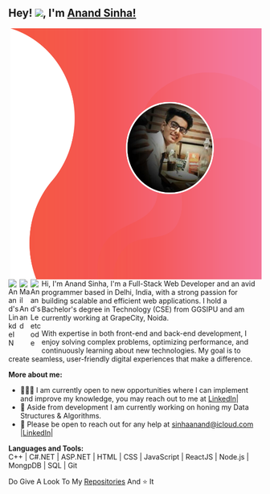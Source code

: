 ## Hey! <img src="https://media.tenor.com/images/30169e4a670daf12443df7d2dd140176/tenor.gif" width="40px"/>, I'm [Anand Sinha!](https://anand-sinha.github.io/PersonalPortfolio/)
<img align="right" width="500" height="500" src="https://raw.githubusercontent.com/Anand-Sinha/Anand-Sinha/main/img/home-banner-bg.png">
<a href="https://www.linkedin.com/in/anand-sinha13/">
  <img align="left" alt="Anand's LinkdeIN" width="22px" src="https://cdn.jsdelivr.net/npm/simple-icons@v3/icons/linkedin.svg" />
</a>
<a href="mailto:sinhaanand@icloud.com">
  <img align="left" alt="Mail Anand" width="22px" src="https://cdn.jsdelivr.net/npm/simple-icons@3.1.0/icons/gmail.svg" />
</a>
<a href="https://leetcode.com/Anand-Sinha/">
  <img align="left" alt="Anand's Leetcode" width="22px" src="https://cdn.jsdelivr.net/npm/simple-icons@3.1.0/icons/leetcode.svg" />
</a>

<br />
<br />

Hi, I'm Anand Sinha, I'm a Full-Stack Web Developer and an avid programmer based in Delhi, India, with a strong passion for building scalable and efficient web applications. I hold a Bachelor's degree in Technology (CSE) from GGSIPU and am currently working at GrapeCity, Noida.

With expertise in both front-end and back-end development, I enjoy solving complex problems, optimizing performance, and continuously learning about new technologies. My goal is to create seamless, user-friendly digital experiences that make a difference.
<!--   <img align="right" alt="GIF"  width="380"  height="350"  src="https://media4.giphy.com/media/M9gbBd9nbDrOTu1Mqx/giphy.gif" /> -->

**More about me:**

- 👨🏽‍💻 I am currently open to new opportunities where I can implement and improve my knowledge, you may reach out to me at [LinkedIn](https://www.linkedin.com/in/anand-sinha13/)|
- 🌱 Aside from development I am currently working on honing my Data Structures & Algorithms.
- 💬 Please be open to reach out for any help at sinhaanand@icloud.com |[LinkedIn](https://www.linkedin.com/in/anand-sinha13/)|

**Languages and Tools:**  
C++ | C#.NET | ASP.NET | HTML | CSS | JavaScript | ReactJS | Node.js | MongpDB | SQL | Git

Do Give A Look To My [Repositories](https://github.com/Anand-Sinha?tab=repositories) And ⭐ It
